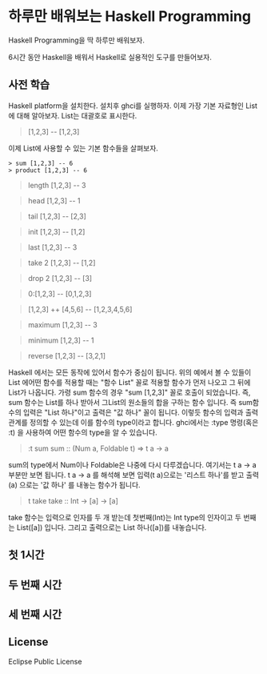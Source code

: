# 하루만 배워보는 Haskell Programming

Haskell Programming을 딱 하루만 배워보자.

6시간 동안 Haskell을 배워서 Haskell로 실용적인 도구를 만들어보자.

## 사전 학습
Haskell platform을 설치한다. 설치후 ghci를 실행하자. 이제 가장 기본 자료형인 List에 대해 알아보자. List는 대괄호로 표시한다.
> [1,2,3] -- [1,2,3]

이제 List에 사용할 수 있는 기본 함수들을 살펴보자.

    > sum [1,2,3] -- 6
    > product [1,2,3] -- 6

> length [1,2,3] -- 3

> head [1,2,3] -- 1

> tail [1,2,3] -- [2,3]

> init [1,2,3] -- [1,2]

> last [1,2,3] -- 3

> take 2 [1,2,3] -- [1,2]

> drop 2 [1,2,3] -- [3]

> 0:[1,2,3] -- [0,1,2,3]

> [1,2,3] ++ [4,5,6] -- [1,2,3,4,5,6]

> maximum [1,2,3] -- 3

> minimum [1,2,3] -- 1

> reverse [1,2,3] -- [3,2,1]

Haskell 에서는 모든 동작에 있어서 함수가 중심이 됩니다. 위의 예에서 볼 수 있들이 List 에어떤 함수를 적용할 때는 "함수 List" 꼴로 적용할 함수가 먼저 나오고 그 뒤에 List가 나옵니다.
가령 sum 함수의 경우 "sum [1,2,3]" 꼴로 호출이 되었습니다. 즉, sum 함수는 List를 하나 받아서 그List의 원소들의 합을 구하는 함수 입니다. 즉 sum함수의 입력은 "List 하나"이고 출력은 "값 하나" 꼴이 됩니다. 이렇듯 함수의 입력과 출력관계를 정의할 수 있는데 이를 함수의 type이라고 합니다. ghci에서는 :type 명령(혹은 :t) 을 사용하여 어떤 함수의 type을 알 수 있습니다.

>:t sum
sum :: (Num a, Foldable t) => t a -> a

sum의 type에서 Num이나 Foldable은 나중에 다시 다루겠습니다. 여기서는 t a -> a 부분만 보면 됩니다. t a -> a 를 해석해 보면 입력(t a)으로는 '리스트 하나'를 받고 출력(a) 으로는 '값 하나' 를 내놓는 함수가 됩니다.

> t take
take :: Int -> [a] -> [a]

take 함수는 입력으로 인자를 두 개 받는데 첫번째(Int)는 Int type의 인자이고 두 번째는 List([a]) 입니다. 그리고 출력으로는 List 하나([a])를 내놓습니다.


## 첫 1시간

## 두 번째 시간

## 세 번째 시간

## 

## License
Eclipse Public License

